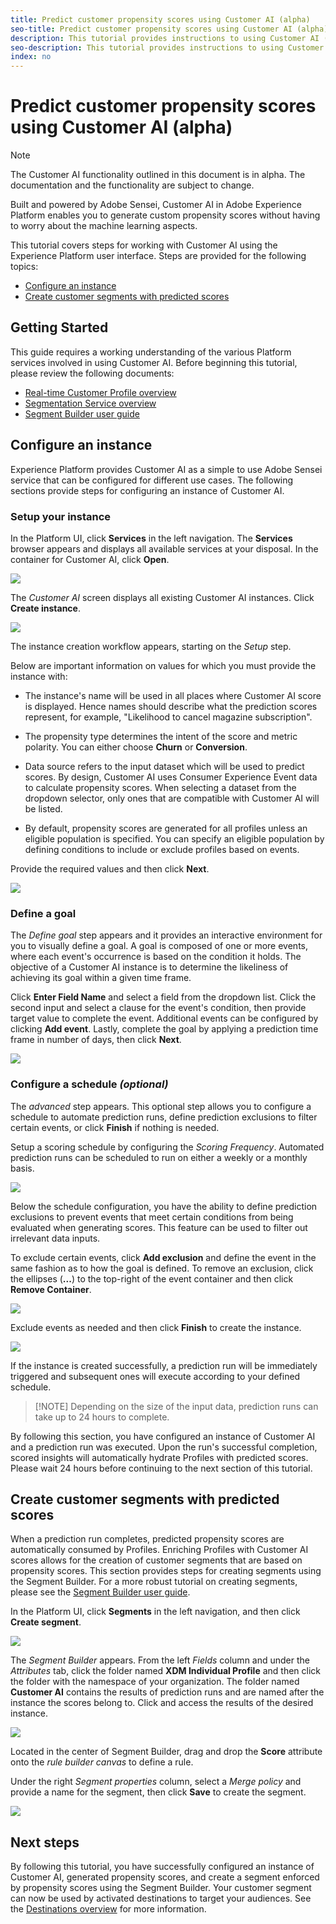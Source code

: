 ```yaml
---
title: Predict customer propensity scores using Customer AI (alpha)
seo-title: Predict customer propensity scores using Customer AI (alpha)
description: This tutorial provides instructions to using Customer AI (alpha)
seo-description: This tutorial provides instructions to using Customer AI (alpha)
index: no
---
```


# Predict customer propensity scores using Customer AI (alpha)

>[!NOTE]
>The Customer AI functionality outlined in this document is in alpha. The documentation and the functionality are subject to change.

Built and powered by Adobe Sensei, Customer AI in Adobe Experience Platform enables you to generate custom propensity scores without having to worry about the machine learning aspects.

This tutorial covers steps for working with Customer AI using the Experience Platform user interface. Steps are provided for the following topics:

*   [Configure an instance](#configure-an-instance)
*   [Create customer segments with predicted scores](#create-customer-segments-with-predicted-scores)

## Getting Started

This guide requires a working understanding of the various Platform services involved in using Customer AI. Before beginning this tutorial, please review the following documents:

*   [Real-time Customer Profile overview](https://www.adobe.io/apis/experienceplatform/home/profile-identity-segmentation/profile-identity-segmentation-services.html#!api-specification/markdown/narrative/technical_overview/unified_profile_architectural_overview/unified_profile_architectural_overview.md)
*   [Segmentation Service overview](https://www.adobe.io/apis/experienceplatform/home/profile-identity-segmentation/profile-identity-segmentation-services.html#!end-user/markdown/segmentation_overview/segmentation.md)
*   [Segment Builder user guide](https://www.adobe.io/apis/experienceplatform/home/profile-identity-segmentation/profile-identity-segmentation-services.html#!end-user/markdown/segmentation_overview/segment-builder-guide.md)

## Configure an instance

Experience Platform provides Customer AI as a simple to use Adobe Sensei service that can be configured for different use cases. The following sections provide steps for configuring an instance of Customer AI.

### Setup your instance

In the Platform UI, click **Services** in the left navigation. The **Services** browser appears and displays all available services at your disposal. In the container for Customer AI, click **Open**.

![](./images/service.png)

The *Customer AI* screen displays all existing Customer AI instances. Click **Create instance**.

![](./images/customer_ai.png)

The instance creation workflow appears, starting on the *Setup* step.

Below are important information on values for which you must provide the instance with:

*   The instance's name will be used in all places where Customer AI score is displayed. Hence names should describe what the prediction scores represent, for example, "Likelihood to cancel magazine subscription".

*   The propensity type determines the intent of the score and metric polarity. You can either choose **Churn** or **Conversion**.

*   Data source refers to the input dataset which will be used to predict scores. By design, Customer AI uses Consumer Experience Event data to calculate propensity scores. When selecting a dataset from the dropdown selector, only ones that are compatible with Customer AI will be listed.

*   By default, propensity scores are generated for all profiles unless an eligible population is specified. You can specify an eligible population by defining conditions to include or exclude profiles based on events.

Provide the required values and then click **Next**.

![](./images/setup.png)

### Define a goal

The *Define goal* step appears and it provides an interactive environment for you to visually define a goal. A goal is composed of one or more events, where each event's occurrence is based on the condition it holds. The objective of a Customer AI instance is to determine the likeliness of achieving its goal within a given time frame.

Click **Enter Field Name** and select a field from the dropdown list. Click the second input and select a clause for the event's condition, then provide target value to complete the event. Additional events can be configured by clicking **Add event**. Lastly, complete the goal by applying a prediction time frame in number of days, then click **Next**.

![](./images/goal.png)

### Configure a schedule *(optional)*

The *advanced* step appears. This optional step allows you to configure a schedule to automate prediction runs, define prediction exclusions to filter certain events, or click **Finish** if nothing is needed. 

Setup a scoring schedule by configuring the *Scoring Frequency*. Automated prediction runs can be scheduled to run on either a weekly or a monthly basis.

![](./images/schedule.png)

Below the schedule configuration, you have the ability to define prediction exclusions to prevent events that meet certain conditions from being evaluated when generating scores. This feature can be used to filter out irrelevant data inputs.

To exclude certain events, click **Add exclusion** and define the event in the same fashion as to how the goal is defined. To remove an exclusion, click the ellipses (**...**) to the top-right of the event container and then click **Remove Container**.

![](./images/exclusion.png)

Exclude events as needed and then click **Finish** to create the instance.

![](./images/advanced.png)

If the instance is created successfully, a prediction run will be immediately triggered and subsequent ones will execute according to your defined schedule.

>[!NOTE] Depending on the size of the input data, prediction runs can take up to 24 hours to complete.

By following this section, you have configured an instance of Customer AI and a prediction run was executed. Upon the run's successful completion, scored insights will automatically hydrate Profiles with predicted scores. Please wait 24 hours before continuing to the next section of this tutorial.

## Create customer segments with predicted scores

When a prediction run completes, predicted propensity scores are automatically consumed by Profiles. Enriching Profiles with Customer AI scores allows for the creation of customer segments that are based on propensity scores. This section provides steps for creating segments using the Segment Builder. For a more robust tutorial on creating segments, please see the [Segment Builder user guide](https://www.adobe.io/apis/experienceplatform/home/profile-identity-segmentation/profile-identity-segmentation-services.html#!end-user/markdown/segmentation_overview/segment-builder-guide.md).

In the Platform UI, click **Segments** in the left navigation, and then click **Create segment**. 

![](./images/segments.png)

The *Segment Builder* appears. From the left *Fields* column and under the *Attributes* tab, click the folder named **XDM Individual Profile** and then click the folder with the namespace of your organization. The folder named **Customer AI** contains the results of prediction runs and are named after the instance the scores belong to. Click and access the results of the desired instance.

![](./images/results.png)

Located in the center of Segment Builder, drag and drop the **Score** attribute onto the *rule builder canvas* to define a rule.

Under the right *Segment properties* column, select a *Merge policy* and provide a name for the segment, then click **Save** to create the segment.

![](./images/properties.png)

## Next steps

By following this tutorial, you have successfully configured an instance of Customer AI, generated propensity scores, and create a segment enforced by propensity scores using the Segment Builder. Your customer segment can now be used by activated destinations to target your audiences. See the [Destinations overview](../destinations/destinations-overview.md) for more information.
